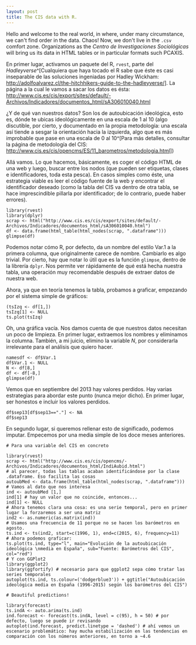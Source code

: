```yaml
---
layout: post
title: The CIS data with R.
---
```


Hello and welcome to the real world, in where, under many circumstance, we can't find order in the data. Chaos! Now, we don't live in the `.csv` comfort zone. Organizations as the _Centro de Investigaciones Sociológicas_ will bring us its data in HTML tables or in particular formats such PCAXIS.

En primer lugar, activamos un paquete del R, `rvest`, parte del _Hadleyverse_^[Cualquiera que haya tocado el R sabe que éste es casi inseparable de las soluciones ingeniadas por Hadley Wickham: http://adolfoalvarez.cl/the-hitchhikers-guide-to-the-hadleyverse/]. La página a la cual le vamos a sacar los datos es ésta: <http://www.cis.es/cis/export/sites/default/-Archivos/Indicadores/documentos_html/sA306010040.html>

¿Y de qué van nuestros datos? Son los de autoubicación ideológica, esto es, dónde te ubicas ideológicamente en una escala de 1 al 10 (algo discutible, por cierto, y documentado en la propia metodología: una escala así tiende a sesgar la orientación hacia la izquierda, algo que es más improbable que pase en una escala de 0 al 10^[Para más detalles, consultar la página de metodología del CIS: http://www.cis.es/cis/opencms/ES/11_barometros/metodologia.html])

Allá vamos. Lo que hacemos, básicamente, es coger el código HTML de una web y luego, buscar entre los nodos (que pueden ser etiquetas, clases e identificadores, toda esta pesca). En casos simples como éste, una estrategia viable es leer el código fuente de la web y encontrar el identificador deseado (como la tabla del CIS va dentro de otra tabla, se hace imprescindible pillarla por identificador; de lo contrario, puede haber errores).

```{r}
library(rvest)
library(dplyr)
scrap <- html("http://www.cis.es/cis/export/sites/default/-Archivos/Indicadores/documentos_html/sA306010040.html")
df <- data.frame(html_table(html_nodes(scrap, ".dataframe")))
glimpse(df)
```

Podemos notar cómo R, por defecto, da un nombre del estilo Var.1 a la primera columna, que originalmente carece de nombre. Cambiarlo es algo trivial. Por cierto, hay que notar lo útil que es la función `glimpse`, dentro de la librería `dplyr`. Nos permite ver rápidamente de qué está hecha nuestra tabla, una operación muy recomendable después de extraer datos de nuestra web.

Ahora, ya que en teoría tenemos la tabla, probamos a graficar, empezando por el sistema simple de gráficos:

```{r}
(tsIzq <- df[1,])
tsIzq[1] <- NULL
ts.plot(tsIzq)
```

Oh, una gráfica vacía. Nos damos cuenta de que nuestros datos necesitan un poco de limpieza. En primer lugar, extraemos los nombres y eliminamos la columna. También, a mi juicio, elimino la variable _N_, por considerarla irrelevante para el análisis que quiero hacer.

```{r}
namesdf <- df$Var.1
df$Var.1 <- NULL
N <- df[8,]
df <- df[-8,]
glimpse(df)
```

Vemos que en septiembre del 2013 hay valores perdidos. Hay varias estrategias para abordar este punto (nunca mejor dicho). En primer lugar, ser honestos e incluir los valores perdidos.

```{r}
df$sep13[df$sep13=="."] <- NA
df$sep13
```

En segundo lugar, si queremos rellenar esto de significado, podemos imputar. Empecemos por una media simple de los doce meses anteriores.


```
# Para una variable del CIS en concreto

library(rvest)
scrap <- html("http://www.cis.es/cis/opencms/-Archivos/Indicadores/documentos_html/IndiAubid.html")
# al parecer, todas las tablas acaban identificándose por la clase .dataframe. Eso facilita las cosas
autoubMed <- data.frame(html_table(html_nodes(scrap, ".dataframe")))
# Vamos al dato que nos interesa
ind <- autoubMed [1,]
ind[1] # hay un valor que no coincide, entonces...
ind[1] <- NULL
# Ahora tenemos clara una cosa: es una serie temporal, pero en primer lugar la forzaremos a ser una matriz
ind2 <- as.numeric(as.matrix(ind))
# Usamos una frecuencia de 11 porque no se hacen los barómetros en agosto.
ts.ind <- ts(ind2, start=c(1996, 1), end=c(2015, 6), frequency=11)
# Ahora podemos graficar:
ts.plot(ts.ind, type="l", main="Evolución de la autoubicación ideológica \nmedia en España", sub="Fuente: Barómetros del CIS", col="red")
# Y con GGPlot2
library(ggplot2)
library(ggfortify) # necesario para que ggplot2 sepa cómo tratar las series temporales
autoplot(ts.ind, ts.colour=('dodgerblue3')) + ggtitle("Autoubicación ideológica media en España (1996-2015) según los barómetros del CIS")

# Beautiful predictions!

library(forecast)
ts.indA <- auto.arima(ts.ind)
ind.forecast <- forecast(ts.indA, level = c(95), h = 50) # por defecto, luego se puede ir revisando
autoplot(ind.forecast, predict.linetype = 'dashed') # ahí vemos un escenario problemático: hay mucha estabilización en las tendencias en comparación con los números anteriores, en torno a ~4.6
```
